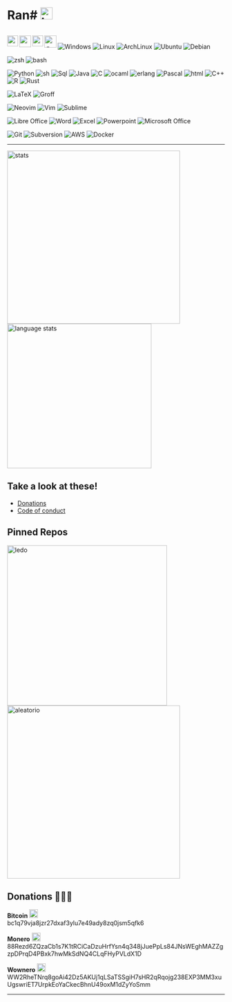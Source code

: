 # Ran# <img src="https://github.com/Ran-n/media/blob/main/emojis/saudo_0.gif" width="28" alt="benvido" title="Benvido">

[<img align="left" src="https://raw.githubusercontent.com/Ran-n/svgs/main/linguas/gz_0.svg" width="25" alt="galego" title="Galego">](doc/readme_idiomas/readme_gz.md#Índice)
[<img align="left" src="https://raw.githubusercontent.com/Ran-n/svgs/main/linguas/en_0.svg" width="27" alt="english" title="English">](doc/readme_idiomas/readme_en.md#Index)
[<img align="left" src="https://raw.githubusercontent.com/Ran-n/svgs/main/linguas/eo_0.svg" width="25" alt="esperanto" title="Esperanto">](doc/readme_idiomas/readme_eo.md#Indekso)
[<img align="left" src="https://raw.githubusercontent.com/Ran-n/svgs/main/linguas/cas_0.svg" width="28" alt="castellano" title="Castellano">](doc/readme_idiomas/readme_cas.md#Índice)
<img align="center">  
---  

<!-- <img src="https://img.shields.io/badge/Ran-blue?style=flat&logoColor=white&labelColor=606060&color=2e7fc9&logo=stackoverflow" alt="StackOverflow" title="StackOverflow"> <img src="https://img.shields.io/badge/PyPI-blue?style=flat&logoColor=white&labelColor=606060&color=2e7fc9&logo=pypi" alt="PyPI" title="PyPI"> <img src="https://img.shields.io/badge/GitHub-blue?style=flat&logoColor=white&labelColor=606060&color=2e7fc9&logo=github" alt="GitHub" title="GitHub"> <img src="https://img.shields.io/badge/GitLab-blue?style=flat&logoColor=white&labelColor=606060&color=2e7fc9&logo=gitlab" alt="GitLab" title="GitLab">
-->

<img src="https://img.shields.io/badge/Windows-blue?style=flat&logoColor=white&labelColor=606060&color=2e7fc9&logo=windows" alt="Windows" title="Windows"> <img src="https://img.shields.io/badge/Linux-blue?style=flat&logoColor=white&labelColor=606060&color=2e7fc9&logo=linux" alt="Linux" title="Linux"> <img src="https://img.shields.io/badge/ArchLinux-blue?style=flat&logoColor=white&labelColor=606060&color=2e7fc9&logo=archlinux" alt="ArchLinux" title="ArchLinux">  <!--<img src="https://img.shields.io/badge/Gentoo-blue?style=flat&logoColor=white&labelColor=606060&color=2e7fc9&logo=gentoo" alt="Gentoo" title="Gentoo">--> <img src="https://img.shields.io/badge/Ubuntu-blue?style=flat&logoColor=white&labelColor=606060&color=2e7fc9&logo=ubuntu" alt="Ubuntu" title="Ubuntu"> <img src="https://img.shields.io/badge/Debian-blue?style=flat&logoColor=white&labelColor=606060&color=2e7fc9&logo=debian" alt="Debian" title="Debian">

<img src="https://img.shields.io/badge/zsh-blue?style=flat&logoColor=white&labelColor=606060&color=2e7fc9&logo=gnubash" alt="zsh" title="zsh"> <img src="https://img.shields.io/badge/bash-blue?style=flat&logoColor=white&labelColor=606060&color=2e7fc9&logo=gnubash" alt="bash" title="bash">

<img src="https://img.shields.io/badge/Python-blue?style=flat&logoColor=white&labelColor=606060&color=2e7fc9&logo=python" alt="Python" title="Python"> <img src="https://img.shields.io/badge/sh-blue?style=flat&logoColor=white&labelColor=606060&color=2e7fc9&logo=gnubash" alt="sh" title="sh"> <img src="https://img.shields.io/badge/Sql-blue?style=flat&logoColor=white&labelColor=606060&color=2e7fc9&logo=microsoftsqlserver" alt="Sql" title="Sql"> <img src="https://img.shields.io/badge/Java-blue?style=flat&logoColor=white&labelColor=606060&color=2e7fc9&logo=java" alt="Java" title="Java"> <img src="https://img.shields.io/badge/C-blue?style=flat&logoColor=white&labelColor=606060&color=2e7fc9&logo=c" alt="C" title="C"> <img src="https://img.shields.io/badge/ocaml-blue?style=flat&logoColor=white&labelColor=606060&color=2e7fc9&logo=ocaml" alt="ocaml" title="ocaml"> <img src="https://img.shields.io/badge/erlang-blue?style=flat&logoColor=white&labelColor=606060&color=2e7fc9&logo=erlang" alt="erlang" title="erlang"> <img src="https://img.shields.io/badge/Pascal-blue?style=flat&logoColor=white&labelColor=606060&color=2e7fc9&logo=pascal" alt="Pascal" title="Pascal"> <img src="https://img.shields.io/badge/html-blue?style=flat&logoColor=white&labelColor=606060&color=2e7fc9&logo=html5" alt="html" title="html"> <img src="https://img.shields.io/badge/C++-blue?style=flat&logoColor=white&labelColor=606060&color=2e7fc9&logo=cplusplus" alt="C++" title="C++"> <img src="https://img.shields.io/badge/R-blue?style=flat&logoColor=white&labelColor=606060&color=2e7fc9&logo=r" alt="R" title="R"> <img src="https://img.shields.io/badge/Rust-blue?style=flat&logoColor=white&labelColor=606060&color=2e7fc9&logo=rust" alt="Rust" title="Rust">

<img src="https://img.shields.io/badge/LaTeX-blue?style=flat&logoColor=white&labelColor=606060&color=2e7fc9&logo=latex" alt="LaTeX" title="LaTeX"> <img src="https://img.shields.io/badge/Groff ms-blue?style=flat&logoColor=white&labelColor=606060&color=2e7fc9&logo=groff" alt="Groff" title="Groff">

 <img src="https://img.shields.io/badge/Neovim-blue?style=flat&logoColor=white&labelColor=606060&color=2e7fc9&logo=neovim" alt="Neovim" title="Neovim">  <img src="https://img.shields.io/badge/Vim-blue?style=flat&logoColor=white&labelColor=606060&color=2e7fc9&logo=vim" alt="Vim" title="Vim"> <img src="https://img.shields.io/badge/Sublime-blue?style=flat&logoColor=white&labelColor=606060&color=2e7fc9&logo=sublimetext" alt="Sublime" title="Sublime">

<img src="https://img.shields.io/badge/LibreOffice-blue?style=flat&logoColor=white&labelColor=606060&color=2e7fc9&logo=libreoffice" alt="Libre Office" title="Libre Office"> <img src="https://img.shields.io/badge/Word-blue?style=flat&logoColor=white&labelColor=606060&color=2e7fc9&logo=microsoftword" alt="Word" title="Word"> <img src="https://img.shields.io/badge/Excel-blue?style=flat&logoColor=white&labelColor=606060&color=2e7fc9&logo=microsoftexcel" alt="Excel" title="Excel"> <img src="https://img.shields.io/badge/Powerpoint-blue?style=flat&logoColor=white&labelColor=606060&color=2e7fc9&logo=microsoftpowerpoint" alt="Powerpoint" title="Powerpoint"> <img src="https://img.shields.io/badge/Microsoft Office-blue?style=flat&logoColor=white&labelColor=606060&color=2e7fc9&logo=microsoftoffice" alt="Microsoft Office" title="Microsoft Office">

<img src="https://img.shields.io/badge/Git-blue?style=flat&logoColor=white&labelColor=606060&color=2e7fc9&logo=git" alt="Git" title="Git"> <img src="https://img.shields.io/badge/Subversion-blue?style=flat&logoColor=white&labelColor=606060&color=2e7fc9&logo=subversion" alt="Subversion" title="Subversion"> <img src="https://img.shields.io/badge/AWS-blue?style=flat&logoColor=white&labelColor=606060&color=2e7fc9&logo=amazonaws" alt="AWS" title="AWS"> <img src="https://img.shields.io/badge/Docker-blue?style=flat&logoColor=white&labelColor=606060&color=2e7fc9&logo=docker" alt="Docker" title="Docker">

---

<a href="https://github-readme-stats.vercel.app/api?username=ran-n&theme=dark&show_icons=true&include_all_commits=true">
  <img align="center" width="400" src="https://github-readme-stats.vercel.app/api?username=ran-n&theme=dark&show_icons=true&include_all_commits=true" alt="stats" title="Stats"/>
</a>
<a href="https://github-readme-stats.vercel.app/api/top-langs/?username=ran-n&theme=dark&layout=compact">
  <img align="center" width="334" src="https://github-readme-stats.vercel.app/api/top-langs/?username=ran-n&theme=dark&layout=compact" alt="language stats" title="Language Stats"/>
</a>

## Take a look at these!
- [Donations](https://github.com/Ran-n/doc/blob/main/doazóns.md)
- [Code of conduct](https://github.com/Ran-n/doc/blob/main/coc/coc_en.md)

## Pinned Repos
<a href="https://github-readme-stats.vercel.app/api/pin/?username=ran-n&repo=ledo&theme=dark">
  <img align="center" width="370" src="https://github-readme-stats.vercel.app/api/pin/?username=ran-n&repo=ledo&theme=dark" alt="ledo" title="Ledo"/>
</a>
<a href="https://github-readme-stats.vercel.app/api/pin/?username=ran-n&repo=aleatorio&theme=dark">
  <img align="center" width="400" src="https://github-readme-stats.vercel.app/api/pin/?username=ran-n&repo=aleatorio&theme=dark" alt="aleatorio" title="Aleatorio"/>
</a>

## Donations 🙇🙇‍♀
**Bitcoin** <img src="https://raw.githubusercontent.com/Ran-n/svgs/main/divisas/bitcoin/bitcoin_0.svg" width="20" alt="bitcoin logo" title="Bitcoin">  
bc1q79vja8jzr27dxaf3ylu7e49ady8zq0jsm5qfk6

**Monero** <img src="https://raw.githubusercontent.com/Ran-n/svgs/main/divisas/monero/monero_0.svg" width="20" alt="monero logo" title="Monero">  
88Rezd6ZQzaCb1s7K1tRCiCaDzuHrfYsn4q348jJuePpLs84JNsWEghMAZZgzpDPrqD4PBxk7hwMkSdNQ4CLqFHyPVLdX1D

**Wownero** <img src="https://raw.githubusercontent.com/Ran-n/svgs/main/divisas/wownero/wownero_0.svg" width="20" alt="wownero logo" title="Wownero">  
WW2RheTNrq8goAi42Dz5AKUj1qLSaTSSgiH7sHR2qRqojg238EXP3MM3xuUgswriET7UrpkEoYaCkecBhnU49oxM1dZyYoSmm

---

<!---
## Orixinal
- 👋 Hi, I’m @Ran-n
- 👀 I’m interested in ...
- 🌱 I’m currently learning ...
- 💞️ I’m looking to collaborate on ...
- 📫 How to reach me ...

Ran-n/Ran-n is a ✨ special ✨ repository because its `README.md` (this file) appears on your GitHub profile.
You can click the Preview link to take a look at your changes.
--->
